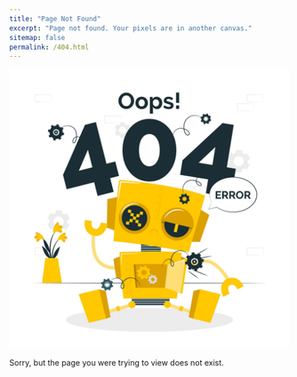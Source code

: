 ```yaml
---
title: "Page Not Found"
excerpt: "Page not found. Your pixels are in another canvas."
sitemap: false
permalink: /404.html
---
```

<p align="center"><img src="/assets/images/404.jpg"></p>

Sorry, but the page you were trying to view does not exist.
